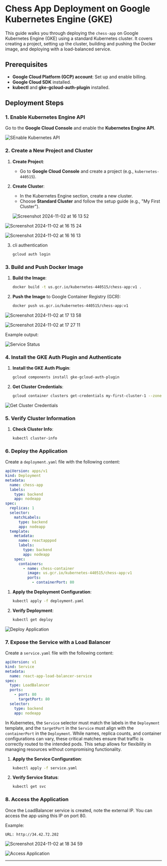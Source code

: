 # Chess App Deployment on Google Kubernetes Engine (GKE)

This guide walks you through deploying the `chess-app` on Google Kubernetes Engine (GKE) using a standard Kubernetes cluster. It covers creating a project, setting up the cluster, building and pushing the Docker image, and deploying with a load-balanced service.

## Prerequisites

- **Google Cloud Platform (GCP) account**: Set up and enable billing.
- **Google Cloud SDK** installed.
- **kubectl** and **gke-gcloud-auth-plugin** installed.

## Deployment Steps

### 1. Enable Kubernetes Engine API

Go to the **Google Cloud Console** and enable the **Kubernetes Engine API**.

![SEnable Kubernetes API](https://github.com/user-attachments/assets/cee1465e-61e5-4124-aefe-62eaedfeb3bf)

### 2. Create a New Project and Cluster

1. **Create Project**:
   - Go to **Google Cloud Console** and create a project (e.g., `kubernetes-440515`).
     
2. **Create Cluster**:
   - In the Kubernetes Engine section, create a new cluster.
   - Choose **Standard Cluster** and follow the setup guide (e.g., "My First Cluster").

   ![Screenshot 2024-11-02 at 16 13 52](https://github.com/user-attachments/assets/984f1d9f-172e-4963-800c-f0d2edba658f)

![Screenshot 2024-11-02 at 16 15 24](https://github.com/user-attachments/assets/db228d4d-c9b8-47e8-960c-78a382ed10be)

![Screenshot 2024-11-02 at 16 16 13](https://github.com/user-attachments/assets/2ef8058a-eaaf-43a3-9840-926c175134bb)

3. cli authentication
    ```bash
   gcloud auth login
   ```

### 3. Build and Push Docker Image

1. **Build the Image**:
   ```bash
   docker build -t us.gcr.io/kubernetes-440515/chess-app:v1 .
   ```
2. **Push the Image** to Google Container Registry (GCR):
   ```bash
   docker push us.gcr.io/kubernetes-440515/chess-app:v1
   ```
![Screenshot 2024-11-02 at 17 13 58](https://github.com/user-attachments/assets/d3907ec8-32d9-4d1e-92ae-fbb22249eb87)

![Screenshot 2024-11-02 at 17 27 11](https://github.com/user-attachments/assets/61a69644-54b5-4a4b-8668-0ab3c45bd95b)

Example output:

![Service Status](https://github.com/user-attachments/assets/2b8b6019-761d-459b-a7c5-06b1173c2151)


### 4. Install the GKE Auth Plugin and Authenticate

1. **Install the GKE Auth Plugin**:
   ```bash
   gcloud components install gke-gcloud-auth-plugin
   ```
2. **Get Cluster Credentials**:
   ```bash
   gcloud container clusters get-credentials my-first-cluster-1 --zone us-central1-c --project kubernetes-440515
   ```
![Get Cluster Credentials](https://github.com/user-attachments/assets/9bcc38e7-c2de-45e7-9156-1fba40ca2ff5)

### 5. Verify Cluster Information

1. **Check Cluster Info**:
   ```bash
   kubectl cluster-info
   ```

### 6. Deploy the Application

Create a `deployment.yaml` file with the following content:

```yaml
apiVersion: apps/v1
kind: Deployment
metadata:
  name: chess-app
  labels:
    type: backend
    app: nodeapp
spec:
  replicas: 1
  selector:
    matchLabels:
      type: backend
      app: nodeapp
  template:
    metadata:
      name: reactapppod
      labels:
        type: backend
        app: nodeapp
    spec:
      containers:
        - name: chess-container
          image: us.gcr.io/kubernetes-440515/chess-app:v1
          ports:
            - containerPort: 80
```

1. **Apply the Deployment Configuration**:
   ```bash
   kubectl apply -f deployment.yaml
   ```
2. **Verify Deployment**:
   ```bash
   kubectl get deploy
   ```

![Deploy Application](https://github.com/user-attachments/assets/914c7730-6375-451f-9c2b-9c683ae71774)

### 7. Expose the Service with a Load Balancer

Create a `service.yaml` file with the following content:

```yaml
apiVersion: v1
kind: Service
metadata:
  name: react-app-load-balancer-service
spec:
  type: LoadBalancer
  ports:
    - port: 80
      targetPort: 80
  selector:
    type: backend
    app: nodeapp
```
In Kubernetes, the `Service` selector must match the labels in the `Deployment` template, and the `targetPort` in the `Service` must align with the `containerPort` in the `Deployment`. While names, replica counts, and container configurations can vary, these critical matches ensure that traffic is correctly routed to the intended pods. This setup allows for flexibility in managing resources without compromising functionality.

1. **Apply the Service Configuration**:
   ```bash
   kubectl apply -f service.yaml
   ```
2. **Verify Service Status**:
   ```bash
   kubectl get svc
   ```


### 8. Access the Application

Once the LoadBalancer service is created, note the external IP. You can access the app using this IP on port 80.

Example:
```
URL: http://34.42.72.202
```
![Screenshot 2024-11-02 at 18 34 59](https://github.com/user-attachments/assets/5789760b-a981-4720-b34a-845b221fb3c0)

![Access Application](https://github.com/user-attachments/assets/5b4fb954-479c-46cd-bd59-3b3ca4e80ceb)

---

